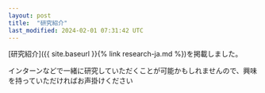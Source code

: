 ```yaml
---
layout: post
title:  "研究紹介"
last_modified: 2024-02-01 07:31:42 UTC
---
```


[研究紹介]({{ site.baseurl }}{% link research-ja.md %})を掲載しました。

インターンなどで一緒に研究していただくことが可能かもしれませんので、興味を持っていただければお声掛けください